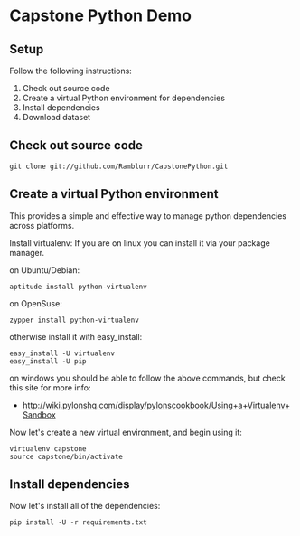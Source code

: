 Capstone Python Demo
===================

Setup
-----

Follow the following instructions:

1. Check out source code
2. Create a virtual Python environment for dependencies
3. Install dependencies
4. Download dataset

Check out source code
---------------------

    git clone git://github.com/Ramblurr/CapstonePython.git

Create a virtual Python environment
-----------------------------------

This provides a simple and effective way to manage python
dependencies across platforms.

Install virtualenv:
If you are on linux you can install it via your package manager.

on Ubuntu/Debian:

    aptitude install python-virtualenv

on OpenSuse:

    zypper install python-virtualenv

otherwise install it with easy_install:

    easy_install -U virtualenv
    easy_install -U pip

on windows you should be able to follow the above commands, but check this site
for  more info:
* http://wiki.pylonshq.com/display/pylonscookbook/Using+a+Virtualenv+Sandbox


Now let's create a new virtual environment, and begin using it:

    virtualenv capstone
    source capstone/bin/activate

Install dependencies
--------------------
Now let's install all of the dependencies:

    pip install -U -r requirements.txt

